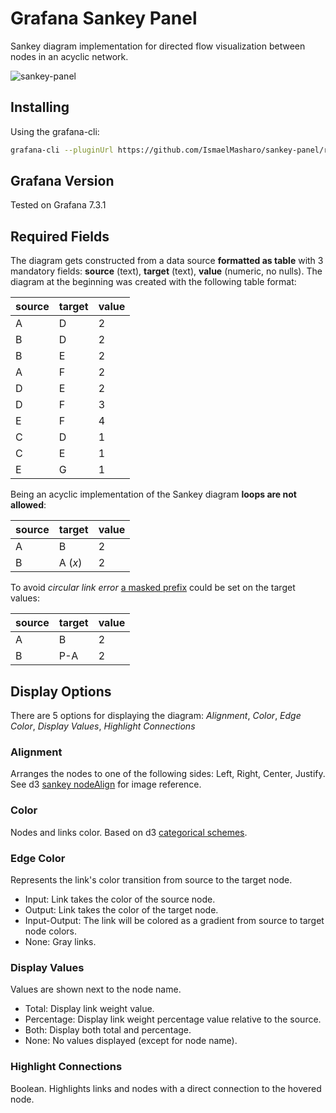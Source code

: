 # Grafana Sankey Panel

Sankey diagram implementation for directed flow visualization between nodes in an acyclic network.

![sankey-panel](img/sankey-panel.png)

## Installing

Using the grafana-cli:

```bash
grafana-cli --pluginUrl https://github.com/IsmaelMasharo/sankey-panel/raw/master/sankey-panel.zip plugins install sankey-panel
```

## Grafana Version

Tested on Grafana 7.3.1

## Required Fields

The diagram gets constructed from a data source **formatted as table** with 3 mandatory fields: **source** (text), **target** (text), **value** (numeric, no nulls). The diagram at the beginning was created with the following table format:

| source | target | value |
| ------ | ------ | ----- |
| A      | D      | 2     |
| B      | D      | 2     |
| B      | E      | 2     |
| A      | F      | 2     |
| D      | E      | 2     |
| D      | F      | 3     |
| E      | F      | 4     |
| C      | D      | 1     |
| C      | E      | 1     |
| E      | G      | 1     |

Being an acyclic implementation of the Sankey diagram **loops are not allowed**:

| source | target  | value |
| ------ | ------- | ----- |
| A      | B       | 2     |
| B      | A (_x_) | 2     |

To avoid _circular link error_ [a masked prefix](https://github.com/IsmaelMasharo/sankey-panel/issues/1#issuecomment-757972917) could be set on the target values:

| source | target | value |
| ------ | ------ | ----- |
| A      | B      | 2     |
| B      | P-A    | 2     |

## Display Options

There are 5 options for displaying the diagram: _Alignment_, _Color_, _Edge Color_, _Display Values_, _Highlight Connections_

### Alignment

Arranges the nodes to one of the following sides: Left, Right, Center, Justify. See d3 [sankey nodeAlign](https://github.com/d3/d3-sankey#alignments) for image reference.

### Color

Nodes and links color. Based on d3 [categorical schemes](https://github.com/d3/d3-scale-chromatic#categorical).

### Edge Color

Represents the link's color transition from source to the target node.

- Input: Link takes the color of the source node.
- Output: Link takes the color of the target node.
- Input-Output: The link will be colored as a gradient from source to target node colors.
- None: Gray links.

### Display Values

Values are shown next to the node name.

- Total: Display link weight value.
- Percentage: Display link weight percentage value relative to the source.
- Both: Display both total and percentage.
- None: No values displayed (except for node name).

### Highlight Connections

Boolean. Highlights links and nodes with a direct connection to the hovered node.
